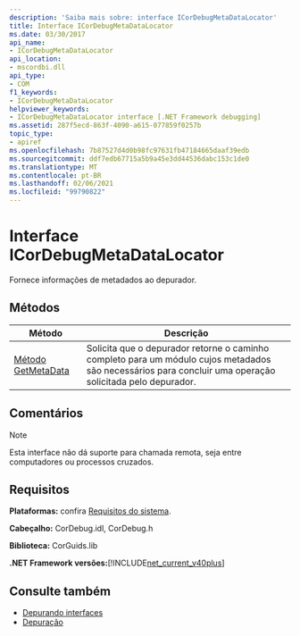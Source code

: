 ```yaml
---
description: 'Saiba mais sobre: interface ICorDebugMetaDataLocator'
title: Interface ICorDebugMetaDataLocator
ms.date: 03/30/2017
api_name:
- ICorDebugMetaDataLocator
api_location:
- mscordbi.dll
api_type:
- COM
f1_keywords:
- ICorDebugMetaDataLocator
helpviewer_keywords:
- ICorDebugMetaDataLocator interface [.NET Framework debugging]
ms.assetid: 287f5ecd-863f-4090-a615-077859f0257b
topic_type:
- apiref
ms.openlocfilehash: 7b87527d4d0b98fc97631fb47184665daaf39edb
ms.sourcegitcommit: ddf7edb67715a5b9a45e3dd44536dabc153c1de0
ms.translationtype: MT
ms.contentlocale: pt-BR
ms.lasthandoff: 02/06/2021
ms.locfileid: "99790822"
---
```

# <a name="icordebugmetadatalocator-interface"></a>Interface ICorDebugMetaDataLocator

Fornece informações de metadados ao depurador.  
  
## <a name="methods"></a>Métodos  
  
|Método|Descrição|  
|------------|-----------------|  
|[Método GetMetaData](icordebugmetadatalocator-getmetadata-method.md)|Solicita que o depurador retorne o caminho completo para um módulo cujos metadados são necessários para concluir uma operação solicitada pelo depurador.|  
  
## <a name="remarks"></a>Comentários  
  
> [!NOTE]
> Esta interface não dá suporte para chamada remota, seja entre computadores ou processos cruzados.  
  
## <a name="requirements"></a>Requisitos  

 **Plataformas:** confira [Requisitos do sistema](../../get-started/system-requirements.md).  
  
 **Cabeçalho:** CorDebug.idl, CorDebug.h  
  
 **Biblioteca:** CorGuids.lib  
  
 **.NET Framework versões:**[!INCLUDE[net_current_v40plus](../../../../includes/net-current-v40plus-md.md)]  
  
## <a name="see-also"></a>Consulte também

- [Depurando interfaces](debugging-interfaces.md)
- [Depuração](index.md)
